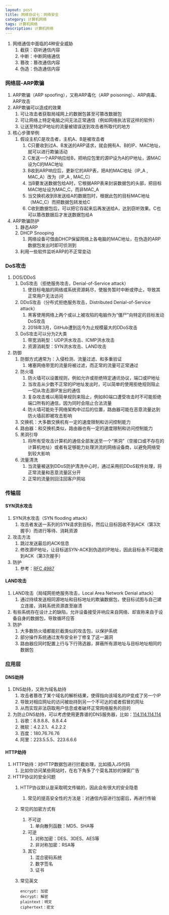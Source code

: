 ```yaml
---
layout: post
title: 网络协议七：网络安全
category: 计算机网络
tags: 计算机网络
description: 计算机网络
---
```


1. 网络通信中面临的4种安全威胁
    1. 截获：窃听通信内容
    2. 中断：中断网络通信
    3. 篡改：篡改通信内容
    4. 伪造：伪造通信内容

### 网络层-ARP欺骗
1. ARP欺骗（ARP spoofing），又称ARP毒化（ARP poisoning）、ARP病毒、ARP攻击
2. ARP欺骗可以造成的效果
    1. 可让攻击者获取局域网上的数据包甚至可篡改数据包
    2. 可让网络上特定电脑之间无法正常通信（例如网络执法官这样的软件） 
    3. 让送至特定IP地址的流量被错误送到攻击者所取代的地方
3. 核心步骤举例
    1. 假设主机C是攻击者，主机A、B是被攻击者
        1. C只要收到过A、B发送的ARP请求，就会拥有A、B的IP、MAC地址，就可以进行欺骗活动
        2. C发送一个ARP响应给B，把响应包里的源IP设为A的IP地址，源MAC设为C的MAC地址
        3. B收到ARP响应后，更新它的ARP表，把A的MAC地址（IP_A , MAC_A）改为（IP_A , MAC_C）
        4. 当B要发送数据包给A时，它根据ARP表来封装数据包的头部，把目标MAC地址设为MAC_C，而非MAC_A
        5. 当交换机收到B发送给A的数据包时，根据此包的目标MAC地址（MAC_C）而把数据包转发给C
        6. C收到数据包后，可以把它存起来后再发送给A，达到窃听效果。C也可以篡改数据后才发送数据包给A
4. ARP欺骗防护
    1. 静态ARP
    2. DHCP Snooping
        1. 网络设备可借由DHCP保留网络上各电脑的MAC地址，在伪造的ARP数据包发出时即可侦测到
    3. 利用一些软件监听ARP的不正常变动

### DoS攻击
1. DOS/DDoS
    1. DoS攻击（拒绝服务攻击，Denial-of-Service attack）
        1.  使目标电脑的网络或系统资源耗尽，使服务暂时中断或停止，导致其正常用户无法访问
    2. DDoS攻击（分布式拒绝服务攻击，Distributed Denial-of-Service attack）
        1. 黑客使用网络上两个或以上被攻陷的电脑作为“僵尸”向特定的目标发动DoS攻击
        2. 2018年3月，GitHub遭到迄今为止规模最大的DDoS攻击
    3. DoS攻击可以分为2大类
        1. 带宽消耗型：UDP洪水攻击、ICMP洪水攻击 
        2.  资源消耗型：SYN洪水攻击、LAND攻击
2. 防御
    1. 防御方式通常为：入侵检测、流量过滤、和多重验证
        1. 堵塞网络带宽的流量将被过滤，而正常的流量可正常通过
    2. 防火墙
        1. 防火墙可以设置规则，例如允许或拒绝特定通讯协议，端口或IP地址
        2.  当攻击从少数不正常的IP地址发出时，可以简单的使用拒绝规则阻止一切从攻击源IP发出的通信
        3. 复杂攻击难以用简单规则来阻止，例如80端口遭受攻击时不可能拒绝端口所有的通信，因为同时会阻止合法流量 
        4. 防火墙可能处于网络架构中过后的位置，路由器可能在恶意流量达到防火墙前即被攻击影响
    3. 交换机：大多数交换机有一定的速度限制和访问控制能力
    4. 路由器：和交换机类似，路由器也有一定的速度限制和访问控制能力
    5. 黑洞引导
        1. 将所有受攻击计算机的通信全部发送至一个“黑洞”（空接口或不存在的计算机地址）或者有足够能力处理洪流的网络设备商，以避免网络受到较大影响
    6. 流量清洗
        1. 当流量被送到DDoS防护清洗中心时，通过采用抗DDoS软件处理，将正常流量和恶意流量区分开
        2. 正常的流量则回注回客户网站
    
### 传输层

#### SYN洪水攻击
1. SYN洪水攻击（SYN flooding attack）
    1. 攻击者发送一系列的SYN请求到目标，然后让目标因收不到ACK（第3次握手）而进行等待、消耗资源
2. 攻击方法
    1. 跳过发送最后的ACK信息
    2. 修改源IP地址，让目标送SYN-ACK到伪造的IP地址，因此目标永不可能收到ACK（第3次握手）
3. 防护
    1. 参考：[RFC 4987](https://tools.ietf.org/html/rfc4987)

#### LAND攻击
1. LAND攻击（局域网拒绝服务攻击，Local Area Network Denial attack）
    1. 通过持续发送相同源地址和目标地址的欺骗数据包，使目标试图与自己建立连接，消耗系统资源直至崩溃
2. 有些系统存在设计上的缺陷，允许设备接受并响应来自网络、却宣称来自于设备自身的数据包，导致循环应答
3. 防护
    1. 大多数防火墙都能拦截类似的攻击包，以保护系统
    2. 部分操作系统通过发布安全补丁修复了这一漏洞
    3. 路由器应同时配置上行与下行筛选器，屏蔽所有源地址与目标地址相同的数据包

### 应用层
#### DNS劫持
1. DNS劫持，又称为域名劫持
    1. 攻击者篡改了某个域名的解析结果，使得指向该域名的IP变成了另一个IP 
    2. 导致对相应网址的访问被劫持到另一个不可达的或者假冒的网址
    3. 从而实现非法窃取用户信息或者破坏正常网络服务的目的
2. 为防止DNS劫持，可以考虑使用更靠谱的DNS服务器，比如：[114.114.114.114](http://www.114dns.com/)
    1. 谷歌：8.8.8.8、8.8.4.4
    2. 微软：4.2.2.1、4.2.2.2
    3. 百度：180.76.76.76
    4. 阿里：223.5.5.5、223.6.6.6

#### HTTP劫持
1. HTTP劫持：对HTTP数据包进行拦截处理，比如插入JS代码 
    1. 比如你访问某些网站时，在右下角多了个莫名其妙的弹窗广告
2. HTTP协议的安全问题
    1. HTTP协议默认是采取明文传输的，因此会有很大的安全隐患
        1. 常见的提高安全性的方法是：对通信内容进行加密后，再进行传输
    2. 常见的加密方式有
        1. 不可逆
            1. 单向散列函数：MD5、SHA等 
        2. 可逆
            1. 对称加密：DES、3DES、AES等 
            2. 非对称加密：RSA等
        3. 其它
            1. 混合密码系统
            2. 数字签名
            3. 证书
    3. 常见英文
        
        ```
        encrypt: 加密
        decrypt: 解密
        plaintext：明文
        ciphertext：密文
        ```
    


